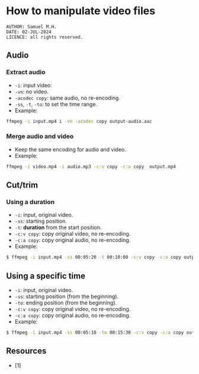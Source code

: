 # How to manipulate video files

```
AUTHOR: Samuel M.H.
DATE: 02-JUL-2024
LICENCE: all rights reserved.
```

## Audio

### Extract audio
* `-i`: input video.
* `-vn`: no video.
* `-acodec copy`: same audio, no re-encoding.
* `-ss`, `-t`, `-to`: to set the time range.
* Example:
```bash
ffmpeg -i input.mp4 i -vn -acodec copy output-audio.aac
```

### Merge audio and video
* Keep the same encoding for audio and video.
* Example:
```bash
ffmpeg -i video.mp4 -i audio.mp3 -c:v copy -c:a copy  output.mp4
```


## Cut/trim

###  Using a duration
* `-i`: input, original video.
* `-ss`: starting position.
* `-t`: **duration** from the start position.
* `-c:v copy`: copy original video, no re-encoding.
* `-c:a copy`: copy original audio, no re-encoding.
* Example:
```bash
$ ffmpeg -i input.mp4 -ss 00:05:20 -t 00:10:00 -c:v copy -c:a copy output1.mp4
```

## Using a specific time
* `-i`: input, original video.
* `-ss`: starting position (from the beginning).
* `-to`: ending position (from the beginning).
* `-c:v copy`: copy original video, no re-encoding.
* `-c:a copy`: copy original audio, no re-encoding.
* Example:
```bash
$ ffmpeg -i input.mp4 -ss 00:05:10 -to 00:15:30 -c:v copy -c:a copy output2.mp4
```


## Resources
* [1] []()
